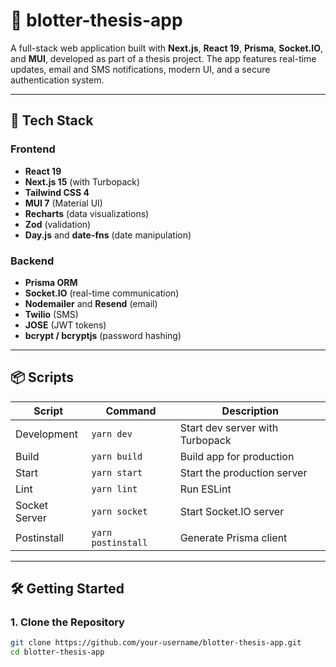 # 📝 blotter-thesis-app

A full-stack web application built with **Next.js**, **React 19**, **Prisma**, **Socket.IO**, and **MUI**, developed as part of a thesis project. The app features real-time updates, email and SMS notifications, modern UI, and a secure authentication system.

---

## 🚀 Tech Stack

### Frontend

- **React 19**
- **Next.js 15** (with Turbopack)
- **Tailwind CSS 4**
- **MUI 7** (Material UI)
- **Recharts** (data visualizations)
- **Zod** (validation)
- **Day.js** and **date-fns** (date manipulation)

### Backend

- **Prisma ORM**
- **Socket.IO** (real-time communication)
- **Nodemailer** and **Resend** (email)
- **Twilio** (SMS)
- **JOSE** (JWT tokens)
- **bcrypt / bcryptjs** (password hashing)

---

## 📦 Scripts

| Script        | Command            | Description                     |
| ------------- | ------------------ | ------------------------------- |
| Development   | `yarn dev`         | Start dev server with Turbopack |
| Build         | `yarn build`       | Build app for production        |
| Start         | `yarn start`       | Start the production server     |
| Lint          | `yarn lint`        | Run ESLint                      |
| Socket Server | `yarn socket`      | Start Socket.IO server          |
| Postinstall   | `yarn postinstall` | Generate Prisma client          |

---

## 🛠️ Getting Started

### 1. Clone the Repository

```bash
git clone https://github.com/your-username/blotter-thesis-app.git
cd blotter-thesis-app
```
